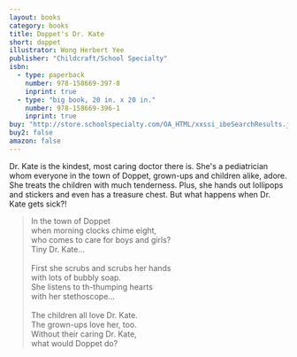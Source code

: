 ```yaml
---
layout: books
category: books
title: Doppet's Dr. Kate
short: doppet
illustrator: Wong Herbert Yee
publisher: "Childcraft/School Specialty"
isbn:
  - type: paperback
    number: 978-158669-397-8
    inprint: true
  - type: "big book, 20 in. x 20 in."
    number: 978-158669-396-1
    inprint: true
buy: "http://store.schoolspecialty.com/OA_HTML/xxssi_ibeSearchResults.jsp?type=search&minisite=10044&query=doppet%27s+dr.+kate"
buy2: false
amazon: false
---
```


Dr. Kate is the kindest, most caring doctor there is. She's a pediatrician whom everyone in the town of Doppet, grown-ups and children alike, adore. She treats the children with much tenderness. Plus, she hands out lollipops and stickers and even has a treasure chest. But what happens when Dr. Kate gets sick?!

<blockquote class="excerpt"><p2 class="excerpt">
In the town of Doppet <br />
when morning clocks chime eight, <br />
who comes to care for boys and girls? <br />
Tiny Dr. Kate…
<br /><br />
First she scrubs and scrubs her hands <br />
with lots of bubbly soap. <br />
She listens to th-thumping hearts <br />
with her stethoscope…
<br /><br />
The children all love Dr. Kate. <br />
The grown-ups love her, too. <br />
Without their caring Dr. Kate, <br />
what would Doppet do?
</p2></blockquote>